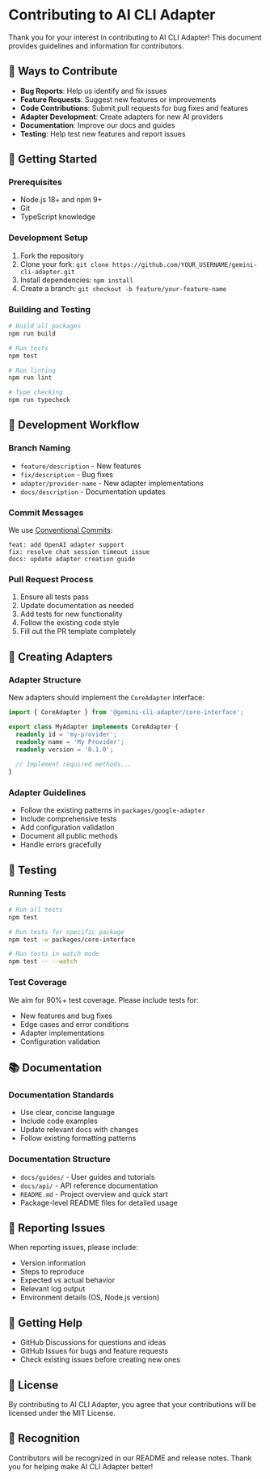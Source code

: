 # Contributing to AI CLI Adapter

Thank you for your interest in contributing to AI CLI Adapter! This document provides guidelines and information for contributors.

## 🌟 Ways to Contribute

- **Bug Reports**: Help us identify and fix issues
- **Feature Requests**: Suggest new features or improvements
- **Code Contributions**: Submit pull requests for bug fixes and features
- **Adapter Development**: Create adapters for new AI providers
- **Documentation**: Improve our docs and guides
- **Testing**: Help test new features and report issues

## 🚀 Getting Started

### Prerequisites

- Node.js 18+ and npm 9+
- Git
- TypeScript knowledge

### Development Setup

1. Fork the repository
2. Clone your fork: `git clone https://github.com/YOUR_USERNAME/gemini-cli-adapter.git`
3. Install dependencies: `npm install`
4. Create a branch: `git checkout -b feature/your-feature-name`

### Building and Testing

```bash
# Build all packages
npm run build

# Run tests
npm test

# Run linting
npm run lint

# Type checking
npm run typecheck
```

## 📝 Development Workflow

### Branch Naming

- `feature/description` - New features
- `fix/description` - Bug fixes
- `adapter/provider-name` - New adapter implementations
- `docs/description` - Documentation updates

### Commit Messages

We use [Conventional Commits](https://conventionalcommits.org/):

```
feat: add OpenAI adapter support
fix: resolve chat session timeout issue
docs: update adapter creation guide
```

### Pull Request Process

1. Ensure all tests pass
2. Update documentation as needed
3. Add tests for new functionality
4. Follow the existing code style
5. Fill out the PR template completely

## 🔌 Creating Adapters

### Adapter Structure

New adapters should implement the `CoreAdapter` interface:

```typescript
import { CoreAdapter } from '@gemini-cli-adapter/core-interface';

export class MyAdapter implements CoreAdapter {
  readonly id = 'my-provider';
  readonly name = 'My Provider';
  readonly version = '0.1.0';
  
  // Implement required methods...
}
```

### Adapter Guidelines

- Follow the existing patterns in `packages/google-adapter`
- Include comprehensive tests
- Add configuration validation
- Document all public methods
- Handle errors gracefully

## 🧪 Testing

### Running Tests

```bash
# Run all tests
npm test

# Run tests for specific package
npm test -w packages/core-interface

# Run tests in watch mode
npm test -- --watch
```

### Test Coverage

We aim for 90%+ test coverage. Please include tests for:

- New features and bug fixes
- Edge cases and error conditions
- Adapter implementations
- Configuration validation

## 📚 Documentation

### Documentation Standards

- Use clear, concise language
- Include code examples
- Update relevant docs with changes
- Follow existing formatting patterns

### Documentation Structure

- `docs/guides/` - User guides and tutorials
- `docs/api/` - API reference documentation
- `README.md` - Project overview and quick start
- Package-level README files for detailed usage

## 🐛 Reporting Issues

When reporting issues, please include:

- Version information
- Steps to reproduce
- Expected vs actual behavior
- Relevant log output
- Environment details (OS, Node.js version)

## 💬 Getting Help

- GitHub Discussions for questions and ideas
- GitHub Issues for bugs and feature requests
- Check existing issues before creating new ones

## 📄 License

By contributing to AI CLI Adapter, you agree that your contributions will be licensed under the MIT License.

## 🎉 Recognition

Contributors will be recognized in our README and release notes. Thank you for helping make AI CLI Adapter better!
